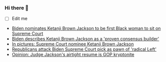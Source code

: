 ### Hi there 👋


- [ ] Edit me

<!--
add objectives section
-->

<!--START_SECTION:feed-->
* [Biden nominates Ketanji Brown Jackson to be first Black woman to sit on Supreme Court](https:&#x2F;&#x2F;www.cnn.com&#x2F;2022&#x2F;02&#x2F;25&#x2F;politics&#x2F;supreme-court-ketanji-brown-jackson&#x2F;index.html)
* [Biden describes Ketanji Brown Jackson as a &#39;proven consensus builder&#39;](https:&#x2F;&#x2F;www.cnn.com&#x2F;politics&#x2F;live-news&#x2F;biden-supreme-court-nominee-ketanji-brown-jackson&#x2F;h_f179d07634f6ba7f71b82a4b2b255e09)
* [In pictures: Supreme Court nominee Ketanji Brown Jackson](https:&#x2F;&#x2F;www.cnn.com&#x2F;2022&#x2F;02&#x2F;25&#x2F;politics&#x2F;gallery&#x2F;ketanji-brown-jackson&#x2F;index.html)
* [Republicans attack Biden Supreme Court pick as pawn of &#39;radical Left&#39;](https:&#x2F;&#x2F;www.cnn.com&#x2F;2022&#x2F;02&#x2F;25&#x2F;politics&#x2F;republicans-biden-supreme-court-nominee&#x2F;index.html)
* [Opinion: Judge Jackson&#39;s airtight resume is GOP kryptonite](https:&#x2F;&#x2F;www.cnn.com&#x2F;2022&#x2F;02&#x2F;25&#x2F;opinions&#x2F;scotus-justice-ketanji-brown-jackson-opinion&#x2F;index.html)
<!--END_SECTION:feed-->


<!--Add skills section  -->
